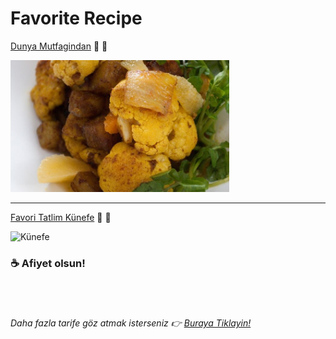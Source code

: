 # Favorite Recipe

[Dunya Mutfagindan](./Cauliflower_with_Oranges.md)  🧄 🧀

<img src="./images/Cauliflower_with_Oranges.JPEG" alt="Cauliflower with Oranges" width="350"/>  


---

[Favori Tatlim Künefe](./künefe_tarifi.md) 🍯 🌰

<img src="./images/künefe.jpg" alt="Künefe" width="350"/>  

### ☕ Afiyet olsun! 
</br>
</br>

###### Daha fazla tarife göz atmak isterseniz 👉️ [Buraya Tiklayin!](https://www.nefisyemektarifleri.com/)
